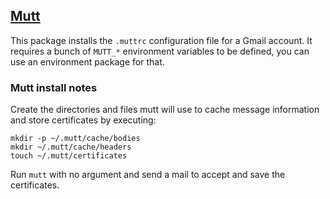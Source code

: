## [Mutt](http://www.mutt.org/)

This package installs the `.muttrc` configuration file for a Gmail account.
It requires a bunch of `MUTT_*` environment variables to be defined, you can use
an environment package for that.

### Mutt install notes

Create the directories and files mutt will use to cache message information and
store certificates by executing:

    mkdir -p ~/.mutt/cache/bodies
    mkdir ~/.mutt/cache/headers
    touch ~/.mutt/certificates

Run ``mutt`` with no argument and send a mail to accept and save the certificates.
